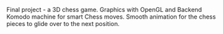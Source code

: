 Final project - a 3D chess game. Graphics with OpenGL and Backend Komodo machine for smart Chess moves. Smooth animation for the chess pieces to glide over to the next position.
